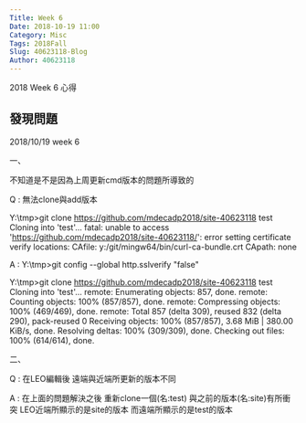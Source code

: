 ```yaml
---
Title: Week 6
Date: 2018-10-19 11:00
Category: Misc
Tags: 2018Fall
Slug: 40623118-Blog
Author: 40623118
---
```


2018 Week 6 心得

<!-- PELICAN_END_SUMMARY -->

發現問題
----

2018/10/19 week 6

一、

不知道是不是因為上周更新cmd版本的問題所導致的

Q : 無法clone與add版本

Y:\tmp>git clone https://github.com/mdecadp2018/site-40623118 test
Cloning into 'test'...
fatal: unable to access 'https://github.com/mdecadp2018/site-40623118/': error setting certificate verify locations:
  CAfile: y:/git/mingw64/bin/curl-ca-bundle.crt
  CApath: none

A : 
Y:\tmp>git config --global http.sslverify "false"

Y:\tmp>git clone https://github.com/mdecadp2018/site-40623118 test
Cloning into 'test'...
remote: Enumerating objects: 857, done.
remote: Counting objects: 100% (857/857), done.
remote: Compressing objects: 100% (469/469), done.
remote: Total 857 (delta 309), reused 832 (delta 290), pack-reused 0
Receiving objects: 100% (857/857), 3.68 MiB | 380.00 KiB/s, done.
Resolving deltas: 100% (309/309), done.
Checking out files: 100% (614/614), done.

二、

Q : 在LEO編輯後 遠端與近端所更新的版本不同

A : 在上面的問題解決之後 重新clone一個(名:test) 與之前的版本(名:site)有所衝突
LEO近端所顯示的是site的版本 而遠端所顯示的是test的版本